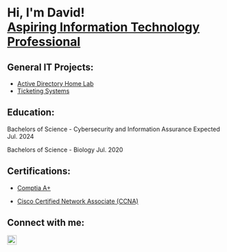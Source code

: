 <h1>Hi, I'm David! <br/><a href="https://www.linkedin.com/in/david-m01/">Aspiring Information Technology Professional</a></h1>

<h2>General IT Projects:</h2>

  - [Active Directory Home Lab](https://github.com/walts62/ActiveDirectoryHomeLab)
  - [Ticketing Systems](https://github.com/Walts62/Ticketing-System)

<h2>Education:</h2>

Bachelors of Science - Cybersecurity and Information Assurance  Expected Jul. 2024

Bachelors of Science - Biology  Jul. 2020

<h2>Certifications:</h2>

  - [Comptia A+](https://www.credly.com/earner/earned/badge/dc3ccb85-65ee-41ec-aa3d-0315f7991d8e)
  
  - [Cisco Certified Network Associate (CCNA)](https://www.credly.com/badges/69159662-edd2-44ba-ad3a-5a681b8adb62/public_url)

<h2> Connect with me:</h2>

[<img align="left" alt="JoshMadakor | LinkedIn" width="22px" src="https://cdn.jsdelivr.net/npm/simple-icons@v3/icons/linkedin.svg" />][linkedin]

[linkedin]: https://www.linkedin.com/in/david-m01/
